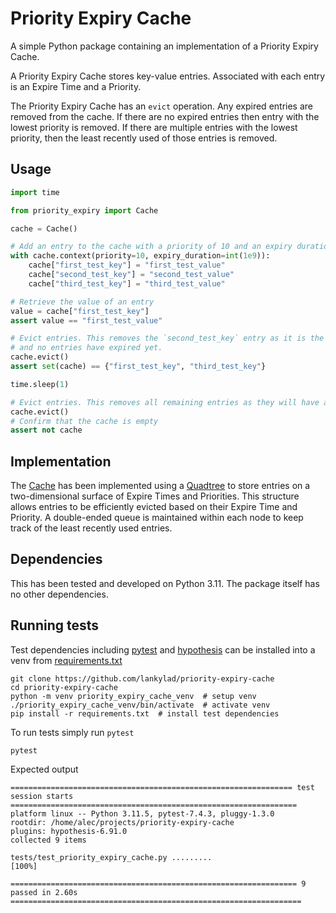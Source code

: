 # Priority Expiry Cache

A simple Python package containing an implementation of a Priority Expiry Cache.

A Priority Expiry Cache stores key-value entries. Associated with each entry is an Expire Time and a Priority. 

The Priority Expiry Cache has an `evict` operation. Any expired entries are removed from the cache. If there are no
expired entries then entry with the lowest priority is removed. If there are multiple entries with the lowest priority, 
then the least recently used of those entries is removed.

## Usage
```python
import time

from priority_expiry import Cache

cache = Cache()

# Add an entry to the cache with a priority of 10 and an expiry duration of one second
with cache.context(priority=10, expiry_duration=int(1e9)):
    cache["first_test_key"] = "first_test_value"
    cache["second_test_key"] = "second_test_value"
    cache["third_test_key"] = "third_test_value"

# Retrieve the value of an entry
value = cache["first_test_key"]
assert value == "first_test_value"

# Evict entries. This removes the `second_test_key` entry as it is the least recently used 
# and no entries have expired yet.
cache.evict()
assert set(cache) == {"first_test_key", "third_test_key"}

time.sleep(1)

# Evict entries. This removes all remaining entries as they will have all expired.
cache.evict()
# Confirm that the cache is empty
assert not cache  
```

## Implementation
The [Cache](priority_expiry/mappings.py) has been implemented using a [Quadtree](priority_expiry/data_structures.py) to
store entries on a two-dimensional surface of Expire Times and Priorities. This structure allows entries to be 
efficiently evicted based on their Expire Time and Priority. A double-ended queue is maintained within each node to 
keep track of the least recently used entries.

## Dependencies
This has been tested and developed on Python 3.11. The package itself has no other dependencies.

## Running tests
Test dependencies including [pytest](https://docs.pytest.org) and [hypothesis](https://hypothesis.readthedocs.io) can
be installed into a venv from [requirements.txt](requirements.txt)
```shell
git clone https://github.com/lankylad/priority-expiry-cache
cd priority-expiry-cache
python -m venv priority_expiry_cache_venv  # setup venv
./priority_expiry_cache_venv/bin/activate  # activate venv
pip install -r requirements.txt  # install test dependencies
```
To run tests simply run `pytest`
```shell
pytest
```
Expected output
```text
=============================================================== test session starts ================================================================
platform linux -- Python 3.11.5, pytest-7.4.3, pluggy-1.3.0
rootdir: /home/alec/projects/priority-expiry-cache
plugins: hypothesis-6.91.0
collected 9 items                                                                                                                                  

tests/test_priority_expiry_cache.py .........                                                                                                [100%]

================================================================ 9 passed in 2.60s =================================================================
```